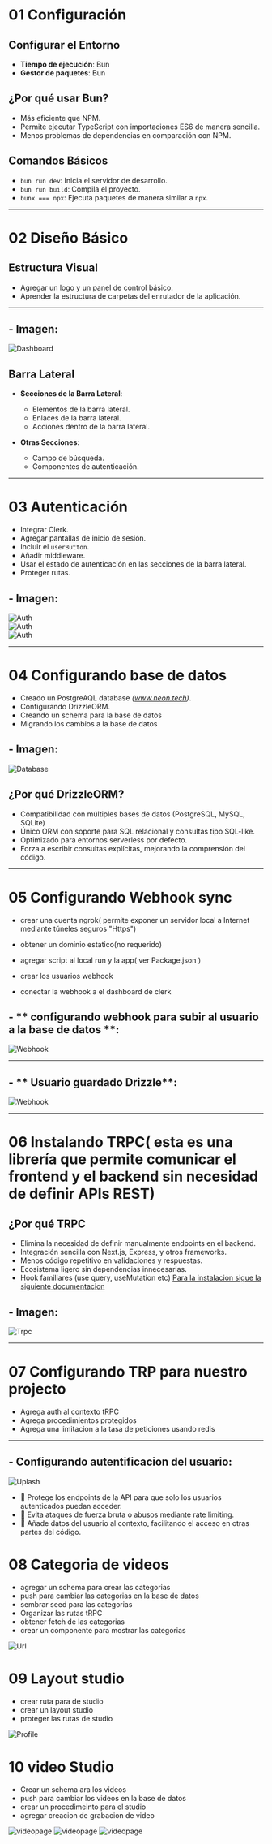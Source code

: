 # 01 Configuración

## Configurar el Entorno

- **Tiempo de ejecución**: Bun  
- **Gestor de paquetes**: Bun  

## ¿Por qué usar Bun?

- Más eficiente que NPM.  
- Permite ejecutar TypeScript con importaciones ES6 de manera sencilla.  
- Menos problemas de dependencias en comparación con NPM.  

## Comandos Básicos

- `bun run dev`: Inicia el servidor de desarrollo.  
- `bun run build`: Compila el proyecto.  
- `bunx === npx`: Ejecuta paquetes de manera similar a `npx`.  

---

# 02 Diseño Básico  

## Estructura Visual  


  - Agregar un logo y un panel de control básico.  
  - Aprender la estructura de carpetas del enrutador de la aplicación.  

---

## - **Imagen**:  
![Dashboard](./public/prueba%201.png)  

## Barra Lateral  

- **Secciones de la Barra Lateral**:  
  - Elementos de la barra lateral.  
  - Enlaces de la barra lateral.  
  - Acciones dentro de la barra lateral.  

- **Otras Secciones**:  
  - Campo de búsqueda.  
  - Componentes de autenticación.  

---

# 03 Autenticación  

- Integrar Clerk.  
- Agregar pantallas de inicio de sesión.  
- Incluir el `userButton`.  
- Añadir middleware.  
- Usar el estado de autenticación en las secciones de la barra lateral.  
- Proteger rutas.  

## - **Imagen**:  
![Auth](./public/1.jpeg)  
![Auth](./public/2.jpeg)  
![Auth](./public/3.jpeg)  

---

# 04 Configurando base de datos 

- Creado un PostgreAQL database *(www.neon.tech)*.
- Configurando DrizzleORM.
- Creando un schema para la base de datos
- Migrando los cambios a la base de datos
## - **Imagen**: 
![Database](./public/schema.png)

## ¿Por qué DrizzleORM?

- Compatibilidad con múltiples bases de datos (PostgreSQL, MySQL, SQLite)
- Único ORM con soporte para SQL relacional y consultas tipo SQL-like.
- Optimizado para entornos serverless por defecto.
- Forza a escribir consultas explícitas, mejorando la comprensión del código.

---

# 05 Configurando Webhook sync 

- crear una cuenta ngrok( permite exponer un servidor local a Internet mediante túneles seguros "Https")
- obtener un dominio estatico(no requerido)
- agregar script al local run y la app( ver Package.json )

- crear los usuarios webhook
- conectar la webhook a el dashboard de clerk 

## - ** configurando  webhook para subir al usuario a la base de datos  **:
![Webhook](./public/webhook3.png)

---

## - ** Usuario guardado Drizzle**:

![Webhook](./public/webhook1.png)

---

# 06 Instalando TRPC( esta es una librería que permite comunicar el frontend y el backend sin necesidad de definir APIs REST)

## ¿Por qué TRPC 

- Elimina la necesidad de definir manualmente endpoints en el backend.
- Integración sencilla con Next.js, Express, y otros frameworks.
- Menos código repetitivo en validaciones y respuestas.
- Ecosistema ligero sin dependencias innecesarias.  
- Hook familiares (use  query, useMutation etc)
[Para la instalacion sigue la siguiente documentacion](https://trpc.io/docs/client/react/server-components)

## - **Imagen**: 

![Trpc](./public/trpc.png)

--- 

# 07 Configurando TRP para nuestro projecto

- Agrega auth al contexto tRPC
- Agrega procedimientos protegidos
- Agrega una limitacion a la tasa de peticiones usando redis

--- 

## - **Configurando autentificacion del usuario**: 

![Uplash](./public/uplash.png)

- 🔹 Protege los endpoints de la API para que solo los usuarios autenticados puedan acceder.
- 🔹 Evita ataques de fuerza bruta o abusos mediante rate limiting.
- 🔹 Añade datos del usuario al contexto, facilitando el acceso en otras partes del código.

# 08 Categoria de videos

- agregar un schema para crear las categorias
- push para cambiar las categorias en la base de datos
- sembrar seed para las  categorias
- Organizar las rutas tRPC
- obtener fetch de las categorias
- crear un componente para mostrar las categorias

![Url](./public/url.png)

# 09 Layout studio

- crear ruta para de studio
- crear un layout studio
- proteger las rutas de studio

![Profile](./public/profile.jpeg)

# 10 video Studio

- Crear un schema ara los videos
- push para cambiar los videos en la base de datos
- crear  un procedimeinto para el studio
- agregar creacion de grabacion de video

![videopage](./public/schemavideos.png)
![videopage](./public/tabla.jpeg)
![videopage](./public/videoapge.jpeg)